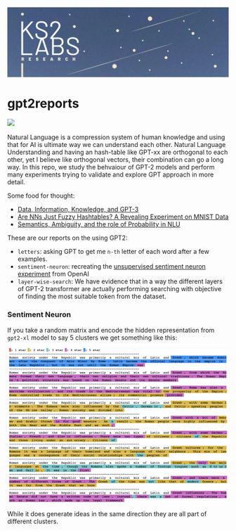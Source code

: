 <img src="./assets/ks2labsRheader-03.jpg">

# gpt2reports

<a href="https://nimblebox.ai/explore/project/gpt2-reports-x-ks2-labs-3607"><img src="https://img.shields.io/badge/NBXplore-Run on Nimblebox.ai-blue"></a>

Natural Language is a compression system of human knowledge and using that for AI is ultimate way we can understand each other. Natural Language Understanding and having an hash-table like GPT-xx are orthogonal to each other, yet I believe like orthogonal vectors, their combination can go a long way. In this repo, we study the behvaiour of GPT-2 models and perform many experiments trying to validate and explore GPT approach in more detail.

Some food for thought:

- [Data, Information, Knowledge, and GPT-3](https://medium.com/ontologik/data-information-knowledge-and-gpt-3-5e422107b46b)
- [Are NNs Just Fuzzy Hashtables? A Revealing Experiment on MNIST Data](https://medium.com/ontologik/are-nns-just-fuzzy-hashtables-a-revealing-experiment-on-mnist-data-d5b0c773bf40)
- [Semantics, Ambiguity, and the role of Probability in NLU](https://medium.com/ontologik/semantics-ambiguity-and-the-role-of-probability-in-nlu-e8e92fc7e8ed)

These are our reports on the using GPT2:
- `letters`: asking GPT to get me `n-th` letter of each word after a few examples.
- `sentiment-neuron`: recreating the [unsupervised sentiment neuron experiment](https://openai.com/blog/unsupervised-sentiment-neuron/) from OpenAI
- `layer-wise-search`: We have evidence that in a way the different layers of GPT-2 transformer are actually performing searching with objective of finding the most suitable token from the dataset.

### Sentiment Neuron

If you take a random matrix and encode the hidden representation from `gpt2-xl` model to say 5 clusters we get something like this:

<img src="./assets/artify1.png">

While it does generate ideas in the same direction they are all part of different clusters.
